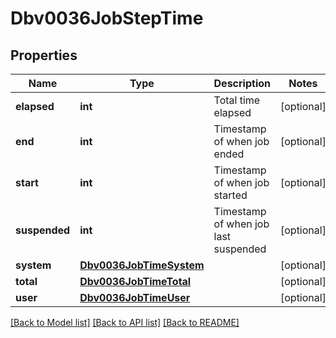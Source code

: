 # Dbv0036JobStepTime

## Properties
Name | Type | Description | Notes
------------ | ------------- | ------------- | -------------
**elapsed** | **int** | Total time elapsed | [optional] 
**end** | **int** | Timestamp of when job ended | [optional] 
**start** | **int** | Timestamp of when job started | [optional] 
**suspended** | **int** | Timestamp of when job last suspended | [optional] 
**system** | [**Dbv0036JobTimeSystem**](Dbv0036JobTimeSystem.md) |  | [optional] 
**total** | [**Dbv0036JobTimeTotal**](Dbv0036JobTimeTotal.md) |  | [optional] 
**user** | [**Dbv0036JobTimeUser**](Dbv0036JobTimeUser.md) |  | [optional] 

[[Back to Model list]](../README.md#documentation-for-models) [[Back to API list]](../README.md#documentation-for-api-endpoints) [[Back to README]](../README.md)


